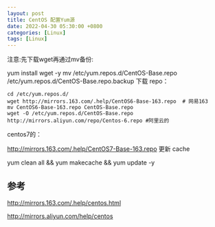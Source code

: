 ```yaml
---
layout: post
title: CentOS 配置Yum源
date: 2022-04-30 05:30:00 +0800
categories: [Linux]
tags: [Linux]
---
```

注意:先下载wget再通过mv备份:

yum install wget -y
mv /etc/yum.repos.d/CentOS-Base.repo /etc/yum.repos.d/CentOS-Base.repo.backup
下载 repo：
```
cd /etc/yum.repos.d/
wget http://mirrors.163.com/.help/CentOS6-Base-163.repo  # 网易163
mv CentOS6-Base-163.repo CentOS-Base.repo
wget -O /etc/yum.repos.d/CentOS-Base.repo http://mirrors.aliyun.com/repo/Centos-6.repo #阿里云的
```
centos7的：

http://mirrors.163.com/.help/CentOS7-Base-163.repo
更新 cache

yum clean all  && yum makecache && yum update -y
## 参考
http://mirrors.163.com/.help/centos.html

http://mirrors.aliyun.com/help/centos